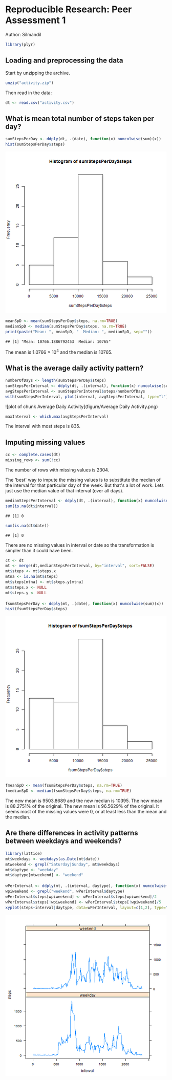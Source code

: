# Reproducible Research: Peer Assessment 1
Author: Silmandil

```r
library(plyr)
```

## Loading and preprocessing the data
Start by unzipping the archive.

```r
unzip("activity.zip")
```
Then read in the data:

```r
dt <- read.csv("activity.csv")
```

## What is mean total number of steps taken per day?

```r
sumStepsPerDay <- ddply(dt, .(date), function(x) numcolwise(sum)(x))
hist(sumStepsPerDay$steps)
```

![plot of chunk unnamed-chunk-4](figure/unnamed-chunk-4.png) 

```r
meanSpD <- mean(sumStepsPerDay$steps, na.rm=TRUE)
medianSpD <- median(sumStepsPerDay$steps, na.rm=TRUE)
print(paste("Mean: ", meanSpD, "  Median: ", medianSpD, sep=""))
```

```
## [1] "Mean: 10766.1886792453  Median: 10765"
```
The mean is 1.0766 &times; 10<sup>4</sup> and the median is 10765.

## What is the average daily activity pattern?

```r
numberOfDays <- length(sumStepsPerDay$steps)
sumStepsPerInterval <- ddply(dt, .(interval), function(x) numcolwise(sum)(x, na.rm=TRUE))
avgStepsPerInterval <- sumStepsPerInterval$steps/numberOfDays
with(sumStepsPerInterval, plot(interval, avgStepsPerInterval, type="l")     )
```

![plot of chunk Average Daily Activity](figure/Average Daily Activity.png) 

```r
maxInterval <- which.max(avgStepsPerInterval)
```
The interval with most steps is 835.

## Imputing missing values

```r
cc <- complete.cases(dt)
missing_rows <- sum(!cc)
```
The number of rows with missing values is 2304.

The 'best' way to impute the missing values is to substitute the median of the interval for that particular day of the week. But that's a lot of work. Lets just use the median value of that interval (over all days). 

```r
medianStepsPerInterval <- ddply(dt, .(interval), function(x) numcolwise(median)(x, na.rm=TRUE))
sum(is.na(dt$interval))
```

```
## [1] 0
```

```r
sum(is.na(dt$date))
```

```
## [1] 0
```
There are no missing values in interval or date so the transformation is simpler than it could have been.


```r
ct <- dt
mt <- merge(dt,medianStepsPerInterval, by="interval", sort=FALSE)
mt$steps <- mt$steps.x
mtna <- is.na(mt$steps)
mt$steps[mtna] <- mt$steps.y[mtna]
mt$steps.x <- NULL
mt$steps.y <- NULL

fsumStepsPerDay <- ddply(mt, .(date), function(x) numcolwise(sum)(x))
hist(fsumStepsPerDay$steps)
```

![plot of chunk unnamed-chunk-7](figure/unnamed-chunk-7.png) 

```r
fmeanSpD <- mean(fsumStepsPerDay$steps, na.rm=TRUE)
fmedianSpD <- median(fsumStepsPerDay$steps, na.rm=TRUE)
```
The new mean is 9503.8689 and the new median is 10395.
The new mean is 88.2751% of the original.
The new mean is 96.5629% of the original.
It seems most of the missing values were 0, or at least less than the mean and the median.

## Are there differences in activity patterns between weekdays and weekends?

```r
library(lattice)
mt$weekdays <- weekdays(as.Date(mt$date))
mtweekend <- grepl("Saturday|Sunday", mt$weekdays)
mt$daytype <- "weekday"
mt$daytype[mtweekend] <- "weekend"

wPerInterval <- ddply(mt, .(interval, daytype), function(x) numcolwise(sum)(x, na.rm=TRUE))
wpiweekend <- grepl("weekend", wPerInterval$daytype)
wPerInterval$steps[wpiweekend] <- wPerInterval$steps[wpiweekend]/2
wPerInterval$steps[!wpiweekend] <- wPerInterval$steps[!wpiweekend]/5
xyplot(steps~interval|daytype, data=wPerInterval, layout=c(1,2), type="l")
```

![plot of chunk unnamed-chunk-8](figure/unnamed-chunk-8.png) 

